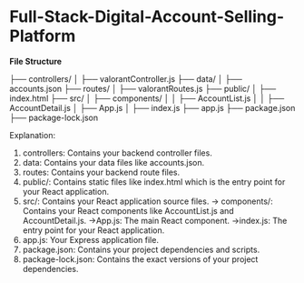 # Full-Stack-Digital-Account-Selling-Platform

**File Structure**

├── controllers/
│   ├── valorantController.js
├── data/
│   ├── accounts.json
├── routes/
│   ├── valorantRoutes.js
├── public/
│   ├── index.html
├── src/
│   ├── components/
│   │   ├── AccountList.js
│   │   ├── AccountDetail.js
│   ├── App.js
│   ├── index.js
├── app.js
├── package.json
├── package-lock.json

Explanation:

1. controllers: Contains your backend controller files.
2. data: Contains your data files like accounts.json.
3. routes: Contains your backend route files.
4. public/: Contains static files like index.html which is the entry point for your React application.
5. src/: Contains your React application source files.
    -> components/: Contains your React components like AccountList.js and AccountDetail.js.
    ->App.js: The main React component.
    ->index.js: The entry point for your React application.
6. app.js: Your Express application file.
7. package.json: Contains your project dependencies and scripts.
8. package-lock.json: Contains the exact versions of your project dependencies.

